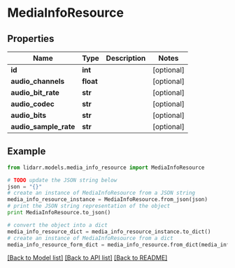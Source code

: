 # MediaInfoResource


## Properties

Name | Type | Description | Notes
------------ | ------------- | ------------- | -------------
**id** | **int** |  | [optional] 
**audio_channels** | **float** |  | [optional] 
**audio_bit_rate** | **str** |  | [optional] 
**audio_codec** | **str** |  | [optional] 
**audio_bits** | **str** |  | [optional] 
**audio_sample_rate** | **str** |  | [optional] 

## Example

```python
from lidarr.models.media_info_resource import MediaInfoResource

# TODO update the JSON string below
json = "{}"
# create an instance of MediaInfoResource from a JSON string
media_info_resource_instance = MediaInfoResource.from_json(json)
# print the JSON string representation of the object
print MediaInfoResource.to_json()

# convert the object into a dict
media_info_resource_dict = media_info_resource_instance.to_dict()
# create an instance of MediaInfoResource from a dict
media_info_resource_form_dict = media_info_resource.from_dict(media_info_resource_dict)
```
[[Back to Model list]](../README.md#documentation-for-models) [[Back to API list]](../README.md#documentation-for-api-endpoints) [[Back to README]](../README.md)


